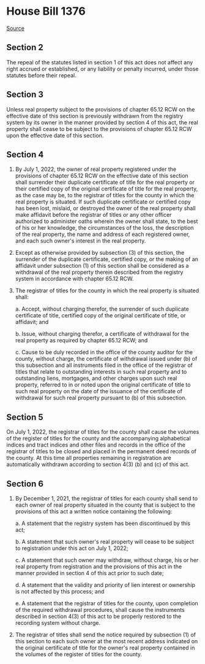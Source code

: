 # House Bill 1376

[Source](http://lawfilesext.leg.wa.gov/biennium/2021-22/Xml/Bills/House%20Bills/1376.xml)
## Section 2
The repeal of the statutes listed in section 1 of this act does not affect any right accrued or established, or any liability or penalty incurred, under those statutes before their repeal.


## Section 3
Unless real property subject to the provisions of chapter 65.12 RCW on the effective date of this section is previously withdrawn from the registry system by its owner in the manner provided by section 4 of this act, the real property shall cease to be subject to the provisions of chapter 65.12 RCW upon the effective date of this section.


## Section 4
1. By July 1, 2022, the owner of real property registered under the provisions of chapter 65.12 RCW on the effective date of this section shall surrender their duplicate certificate of title for the real property or their certified copy of the original certificate of title for the real property, as the case may be, to the registrar of titles for the county in which the real property is situated. If such duplicate certificate or certified copy has been lost, mislaid, or destroyed the owner of the real property shall make affidavit before the registrar of titles or any other officer authorized to administer oaths wherein the owner shall state, to the best of his or her knowledge, the circumstances of the loss, the description of the real property, the name and address of each registered owner, and each such owner's interest in the real property.

2. Except as otherwise provided by subsection (3) of this section, the surrender of the duplicate certificate, certified copy, or the making of an affidavit under subsection (1) of this section shall be considered as a withdrawal of the real property therein described from the registry system in accordance with chapter 65.12 RCW.

3. The registrar of titles for the county in which the real property is situated shall:

    a. Accept, without charging therefor, the surrender of such duplicate certificate of title, certified copy of the original certificate of title, or affidavit; and

    b. Issue, without charging therefor, a certificate of withdrawal for the real property as required by chapter 65.12 RCW; and

    c. Cause to be duly recorded in the office of the county auditor for the county, without charge, the certificate of withdrawal issued under (b) of this subsection and all instruments filed in the office of the registrar of titles that relate to outstanding interests in such real property and to outstanding liens, mortgages, and other charges upon such real property, referred to in or noted upon the original certificate of title to such real property on the date of the issuance of the certificate of withdrawal for such real property pursuant to (b) of this subsection.


## Section 5
On July 1, 2022, the registrar of titles for the county shall cause the volumes of the register of titles for the county and the accompanying alphabetical indices and tract indices and other files and records in the office of the registrar of titles to be closed and placed in the permanent deed records of the county. At this time all properties remaining in registration are automatically withdrawn according to section 4(3) (b) and (c) of this act.


## Section 6
1. By December 1, 2021, the registrar of titles for each county shall send to each owner of real property situated in the county that is subject to the provisions of this act a written notice containing the following:

    a. A statement that the registry system has been discontinued by this act;

    b. A statement that such owner's real property will cease to be subject to registration under this act on July 1, 2022;

    c. A statement that such owner may withdraw, without charge, his or her real property from registration and the provisions of this act in the manner provided in section 4 of this act prior to such date;

    d. A statement that the validity and priority of lien interest or ownership is not affected by this process; and

    e. A statement that the registrar of titles for the county, upon completion of the required withdrawal procedures, shall cause the instruments described in section 4(3) of this act to be properly restored to the recording system without charge.

2. The registrar of titles shall send the notice required by subsection (1) of this section to each such owner at the most recent address indicated on the original certificate of title for the owner's real property contained in the volumes of the register of titles for the county.

